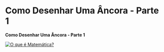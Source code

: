 # Como Desenhar Uma Âncora - Parte 1

**Como Desenhar Uma Âncora - Parte 1**

[![O que é Matemática?](https://img.youtube.com/vi/ANOjglISaAw/0.jpg)](https://www.youtube.com/shorts/ANOjglISaAw)
